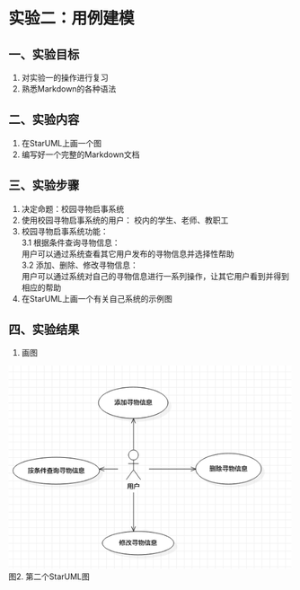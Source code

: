 # 实验二：用例建模

## 一、实验目标

1. 对实验一的操作进行复习
2. 熟悉Markdown的各种语法


## 二、实验内容

1. 在StarUML上画一个图
2. 编写好一个完整的Markdown文档

## 三、实验步骤

1. 决定命题：校园寻物启事系统
2. 使用校园寻物启事系统的用户：
   校内的学生、老师、教职工
3. 校园寻物启事系统功能：  
   3.1 根据条件查询寻物信息：  
       用户可以通过系统查看其它用户发布的寻物信息并选择性帮助  
   3.2 添加、删除、修改寻物信息：  
       用户可以通过系统对自己的寻物信息进行一系列操作，让其它用户看到并得到相应的帮助
4. 在StarUML上画一个有关自己系统的示例图

   
 

## 四、实验结果

1. 画图

![第二张UML图](./model2.jpg)  
图2. 第二个StarUML图
